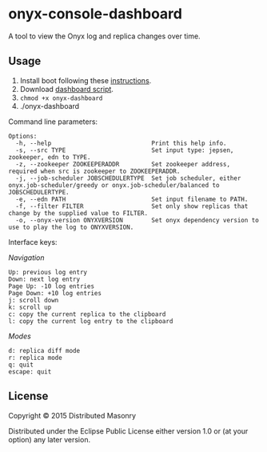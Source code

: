 # onyx-console-dashboard

A tool to view the Onyx log and replica changes over time.

## Usage

1. Install boot following these [instructions](https://github.com/boot-clj/boot#install).
2. Download [dashboard script](https://raw.githubusercontent.com/onyx-platform/onyx-console-dashboard/master/onyx-dashboard).
3. `chmod +x onyx-dashboard`
4. ./onyx-dashboard

Command line parameters:

```
Options:
  -h, --help                            Print this help info.
  -s, --src TYPE                        Set input type: jepsen, zookeeper, edn to TYPE.
  -z, --zookeeper ZOOKEEPERADDR         Set zookeeper address, required when src is zookeeper to ZOOKEEPERADDR.
  -j, --job-scheduler JOBSCHEDULERTYPE  Set job scheduler, either onyx.job-scheduler/greedy or onyx.job-scheduler/balanced to JOBSCHEDULERTYPE.
  -e, --edn PATH                        Set input filename to PATH.
  -f, --filter FILTER                   Set only show replicas that change by the supplied value to FILTER.
  -o, --onyx-version ONYXVERSION        Set onyx dependency version to use to play the log to ONYXVERSION.
```

Interface keys:

*Navigation*

```
Up: previous log entry
Down: next log entry
Page Up: -10 log entries
Page Down: +10 log entries
j: scroll down
k: scroll up
c: copy the current replica to the clipboard
l: copy the current log entry to the clipboard
```

*Modes*
```
d: replica diff mode
r: replica mode
q: quit
escape: quit
```

## License

Copyright © 2015 Distributed Masonry

Distributed under the Eclipse Public License either version 1.0 or (at your option) any later version.
